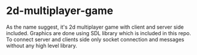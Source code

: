 # 2d-multiplayer-game 
As the name suggest, it's 2d multiplayer game with client and server side included. 
Graphics are done using SDL library which is included in this repo.
To connect server and clients side only socket connection and messages without any high level library.
